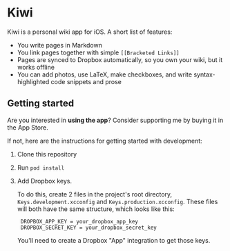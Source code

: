 # Kiwi

Kiwi is a personal wiki app for iOS. A short list of features: 

* You write pages in Markdown
* You link pages together with simple `[[Bracketed Links]]`
* Pages are synced to Dropbox automatically, so you own your wiki, but it works
  offline
* You can add photos, use LaTeX, make checkboxes, and write syntax-highlighted 
  code snippets and prose

## Getting started

Are you interested in **using the app**? Consider supporting me by buying it in
the App Store.

If not, here are the instructions for getting started with development:

1. Clone this repository
2. Run `pod install`
3. Add Dropbox keys. 
  
   To do this, create 2 files in the project's root directory,
   `Keys.development.xcconfig` and `Keys.production.xcconfig`. These files will
   both have the same structure, which looks like this: 

        DROPBOX_APP_KEY = your_dropbox_app_key
        DROPBOX_SECRET_KEY = your_dropbox_secret_key

   You'll need to create a Dropbox "App" integration to get those keys.

